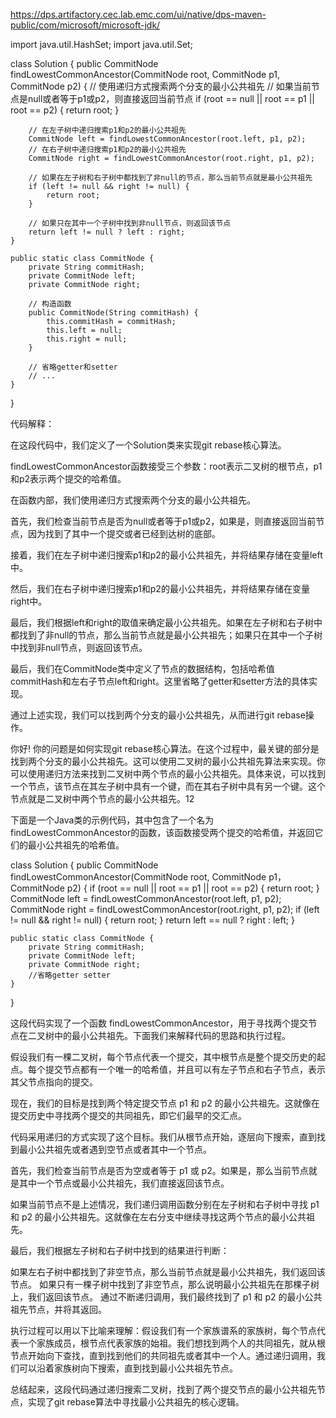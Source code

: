 https://dps.artifactory.cec.lab.emc.com/ui/native/dps-maven-public/com/microsoft/microsoft-jdk/

import java.util.HashSet;
import java.util.Set;

class Solution {
    public CommitNode findLowestCommonAncestor(CommitNode root, CommitNode p1, CommitNode p2) {
        // 使用递归方式搜索两个分支的最小公共祖先
        // 如果当前节点是null或者等于p1或p2，则直接返回当前节点
        if (root == null || root == p1 || root == p2) {
            return root;
        }
        
        // 在左子树中递归搜索p1和p2的最小公共祖先
        CommitNode left = findLowestCommonAncestor(root.left, p1, p2);
        // 在右子树中递归搜索p1和p2的最小公共祖先
        CommitNode right = findLowestCommonAncestor(root.right, p1, p2);
        
        // 如果在左子树和右子树中都找到了非null的节点，那么当前节点就是最小公共祖先
        if (left != null && right != null) {
            return root;
        }
        
        // 如果只在其中一个子树中找到非null节点，则返回该节点
        return left != null ? left : right;
    }

    public static class CommitNode {
        private String commitHash; 
        private CommitNode left; 
        private CommitNode right; 
        
        // 构造函数
        public CommitNode(String commitHash) {
            this.commitHash = commitHash;
            this.left = null;
            this.right = null;
        }
        
        // 省略getter和setter
        // ...
    }
}

代码解释：

在这段代码中，我们定义了一个Solution类来实现git rebase核心算法。

findLowestCommonAncestor函数接受三个参数：root表示二叉树的根节点，p1和p2表示两个提交的哈希值。

在函数内部，我们使用递归方式搜索两个分支的最小公共祖先。

首先，我们检查当前节点是否为null或者等于p1或p2，如果是，则直接返回当前节点，因为找到了其中一个提交或者已经到达树的底部。

接着，我们在左子树中递归搜索p1和p2的最小公共祖先，并将结果存储在变量left中。

然后，我们在右子树中递归搜索p1和p2的最小公共祖先，并将结果存储在变量right中。

最后，我们根据left和right的取值来确定最小公共祖先。如果在左子树和右子树中都找到了非null的节点，那么当前节点就是最小公共祖先；如果只在其中一个子树中找到非null节点，则返回该节点。

最后，我们在CommitNode类中定义了节点的数据结构，包括哈希值commitHash和左右子节点left和right。这里省略了getter和setter方法的具体实现。

通过上述实现，我们可以找到两个分支的最小公共祖先，从而进行git rebase操作。

你好! 你的问题是如何实现git rebase核心算法。在这个过程中，最关键的部分是找到两个分支的最小公共祖先。这可以使用二叉树的最小公共祖先算法来实现。你可以使用递归方法来找到二叉树中两个节点的最小公共祖先。具体来说，可以找到一个节点，该节点在其左子树中具有一个键，而在其右子树中具有另一个键。这个节点就是二叉树中两个节点的最小公共祖先。12

下面是一个Java类的示例代码，其中包含了一个名为findLowestCommonAncestor的函数，该函数接受两个提交的哈希值，并返回它们的最小公共祖先的哈希值。

class Solution {
    public CommitNode findLowestCommonAncestor(CommitNode root, CommitNode p1，CommitNode p2) {
        if (root == null || root == p1 || root == p2) {
            return root;
        }
        CommitNode left = findLowestCommonAncestor(root.left, p1, p2);
        CommitNode right = findLowestCommonAncestor(root.right, p1, p2);
        if (left != null && right != null) {
            return root;
        }
        return left == null ? right : left;
    }

    public static class CommitNode {
        private String commitHash; 
        private CommitNode left; 
        private CommitNode right; 
        //省略getter setter
    }
}

这段代码实现了一个函数 findLowestCommonAncestor，用于寻找两个提交节点在二叉树中的最小公共祖先。下面我们来解释代码的思路和执行过程。

假设我们有一棵二叉树，每个节点代表一个提交，其中根节点是整个提交历史的起点。每个提交节点都有一个唯一的哈希值，并且可以有左子节点和右子节点，表示其父节点指向的提交。

现在，我们的目标是找到两个特定提交节点 p1 和 p2 的最小公共祖先。这就像在提交历史中寻找两个提交的共同祖先，即它们最早的交汇点。

代码采用递归的方式实现了这个目标。我们从根节点开始，逐层向下搜索，直到找到最小公共祖先或者遇到空节点或者其中一个节点。

首先，我们检查当前节点是否为空或者等于 p1 或 p2。如果是，那么当前节点就是其中一个节点或最小公共祖先，我们直接返回该节点。

如果当前节点不是上述情况，我们递归调用函数分别在左子树和右子树中寻找 p1 和 p2 的最小公共祖先。这就像在左右分支中继续寻找这两个节点的最小公共祖先。

最后，我们根据左子树和右子树中找到的结果进行判断：

如果左右子树中都找到了非空节点，那么当前节点就是最小公共祖先，我们返回该节点。
如果只有一棵子树中找到了非空节点，那么说明最小公共祖先在那棵子树上，我们返回该节点。
通过不断递归调用，我们最终找到了 p1 和 p2 的最小公共祖先节点，并将其返回。

执行过程可以用以下比喻来理解：假设我们有一个家族谱系的家族树，每个节点代表一个家族成员，根节点代表家族的始祖。我们想找到两个人的共同祖先，就从根节点开始向下查找，直到找到他们的共同祖先或者其中一个人。通过递归调用，我们可以沿着家族树向下搜索，直到找到最小公共祖先节点。

总结起来，这段代码通过递归搜索二叉树，找到了两个提交节点的最小公共祖先节点，实现了git rebase算法中寻找最小公共祖先的核心逻辑。
